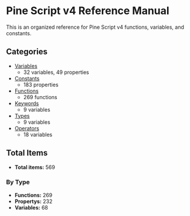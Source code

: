 # Pine Script v4 Reference Manual

This is an organized reference for Pine Script v4 functions, variables, and constants.

## Categories

- [Variables](categories/variables.md)
  - 32 variables, 49 properties
- [Constants](categories/constants.md)
  - 183 properties
- [Functions](categories/functions.md)
  - 269 functions
- [Keywords](categories/keywords.md)
  - 9 variables
- [Types](categories/types.md)
  - 9 variables
- [Operators](categories/operators.md)
  - 18 variables

## Total Items

- **Total items:** 569

### By Type

- **Functions:** 269
- **Propertys:** 232
- **Variables:** 68
